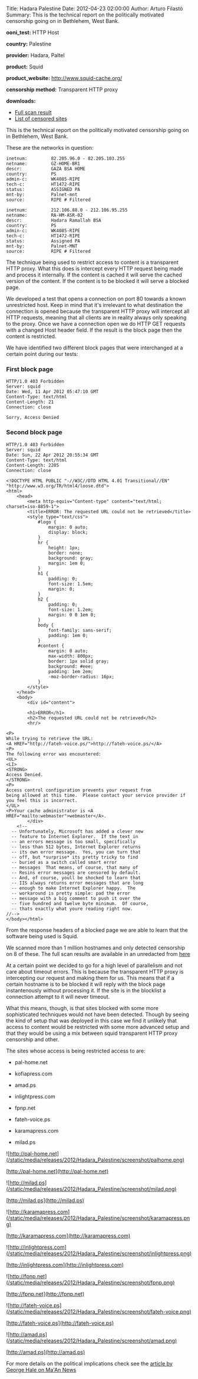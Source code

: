 Title: Hadara Palestine
Date: 2012-04-23 02:00:00
Author: Arturo Filastò
Summary: This is the technical report on the politically motivated censorship
going on in Bethlehem, West Bank.

**ooni_test:** HTTP Host

**country:** Palestine

**provider:** Hadara, Paltel

**product:** Squid

**product_website:** http://www.squid-cache.org/

**censorship method:** Transparent HTTP proxy

**downloads:**

* [Full scan result](/static/media/releases/2012/Hadara_Palestine/hadara_palestine.yamlooni.tar.gz)
* [List of censored sites](/static/media/releases/2012/Hadara_Palestine/censored-sites.txt)

This is the technical report on the politically motivated censorship going on
in Bethlehem, West Bank.

These are the networks in question:

    inetnum:         82.205.96.0 - 82.205.103.255
    netname:         GZ-HOME-BR1
    descr:           GAZA BSA HOME
    country:         PS
    admin-c:         WK4085-RIPE
    tech-c:          HT1472-RIPE
    status:          ASSIGNED PA
    mnt-by:          Palnet-mnt
    source:          RIPE # Filtered

    inetnum:         212.106.88.0 - 212.106.95.255
    netname:         RA-HM-ASR-02
    descr:           Hadara Ramallah BSA
    country:         PS
    admin-c:         WK4085-RIPE
    tech-c:          HT1472-RIPE
    status:          Assigned PA
    mnt-by:          Palnet-MNT
    source:          RIPE # Filtered

The technique being used to restrict access to content is a transparent HTTP
proxy. What this does is intercept every HTTP request being made and process it
internally. If the content is cached it will serve the cached version of the
content. If the content is to be blocked it will serve a blocked page.

We developed a test that opens a connection on port 80 towards a known
unrestricted host. Keep in mind that it's irrelevant to what destination the
connection is opened because the transparent HTTP proxy will intercept all HTTP
requests, meaning that all clients are in reality always only speaking to the proxy.
Once we have a connection open we do HTTP GET requests with a changed Host header field.
If the result is the block page then the content is restricted.

We have identified two different block pages that were interchanged at a
certain point during our tests:

### First block page

    HTTP/1.0 403 Forbidden
    Server: squid
    Date: Wed, 11 Apr 2012 05:47:10 GMT
    Content-Type: text/html
    Content-Length: 21
    Connection: close

    Sorry, Access Denied

### Second block page

    HTTP/1.0 403 Forbidden
    Server: squid
    Date: Sun, 22 Apr 2012 20:55:34 GMT
    Content-Type: text/html
    Content-Length: 2205
    Connection: close

    <!DOCTYPE HTML PUBLIC "-//W3C//DTD HTML 4.01 Transitional//EN" "http://www.w3.org/TR/html4/loose.dtd">
    <html>
        <head>
            <meta http-equiv="Content-type" content="text/html; charset=iso-8859-1">
            <title>ERROR: The requested URL could not be retrieved</title>
            <style type="text/css">
                #logo {
                    margin: 0 auto;
                    display: block;
                }
                hr {
                    height: 1px;
                    border: none;
                    background: gray;
                    margin: 1em 0;
                }
                h1 {
                    padding: 0;
                    font-size: 1.5em;
                    margin: 0;
                }
                h2 {
                    padding: 0;
                    font-size: 1.2em;
                    margin: 0 0 1em 0;
                }
                body {
                    font-family: sans-serif;
                    padding: 1em 0;
                }
                #content {
                    margin: 0 auto;
                    max-width: 800px;
                    border: 1px solid gray;
                    background: #eee;
                    padding: 1em 2em;
                    -moz-border-radius: 16px;
                }
            </style>
        </head>
        <body>
            <div id="content">

            <h1>ERROR</h1>
            <h2>The requested URL could not be retrieved</h2>
            <hr/>

    <P>
    While trying to retrieve the URL:
    <A HREF="http://fateh-voice.ps/">http://fateh-voice.ps/</A>
    <P>
    The following error was encountered:
    <UL>
    <LI>
    <STRONG>
    Access Denied.
    </STRONG>
    <P>
    Access control configuration prevents your request from
    being allowed at this time.  Please contact your service provider if
    you feel this is incorrect.
    </UL>
    <P>Your cache administrator is <A HREF="mailto:webmaster">webmaster</A>.
            </div>
        <!--
      -- Unfortunately, Microsoft has added a clever new
      -- feature to Internet Explorer.  If the text in
      -- an errors message is too small, specifically
      -- less than 512 bytes, Internet Explorer returns
      -- its own error message.  Yes, you can turn that
      -- off, but *surprise* its pretty tricky to find
      -- buried as a switch called smart error
      -- messages  That means, of course, that many of
      -- Resins error messages are censored by default.
      -- And, of course, youll be shocked to learn that
      -- IIS always returns error messages that are long
      -- enough to make Internet Explorer happy.  The
      -- workaround is pretty simple: pad the error
      -- message with a big comment to push it over the
      -- five hundred and twelve byte minimum.  Of course,
      -- thats exactly what youre reading right now.
    //-->
    </body></html>

From the response headers of a blocked page we are able to learn that the
software being used is Squid.

We scanned more than 1 million hostnames and only detected censorship on 8 of
these.
The full scan results are available in an unredacted from [here](/static/media/releases/2012/Hadara_Palestine/hadara_palestine.yamlooni.tar.gz)

At a certain point we decided to go for a high level of parallelism and not
care about timeout errors. This is because the transparent HTTP proxy is
intercepting our request and making them for us. This means that if a
certain hostname is to be blocked it will reply with the block page
instantenously without processing it. If the site is in the blocklist a
connection attempt to it will never timeout.

What this means, though, is that sites blocked with some more sophisticated
techniques would not have been detected. Though by seeing the kind of setup
that was deployed in this case we find it unlikely that access to content
would be restricted with some more advanced setup and that they would be
using a mix between squid transparent HTTP proxy censorship and other.

The sites whose access is being restricted access to are:

* pal-home.net

* kofiapress.com

* amad.ps

* inlightpress.com

* fpnp.net

* fateh-voice.ps

* karamapress.com

* milad.ps


![http://pal-home.net](/static/media/releases/2012/Hadara_Palestine/screenshot/palhome.png)

[http://pal-home.net](http://pal-home.net)


![http://milad.ps](/static/media/releases/2012/Hadara_Palestine/screenshot/milad.png)

[http://milad.ps](http://milad.ps)


![http://karamapress.com](/static/media/releases/2012/Hadara_Palestine/screenshot/karamapress.png)

[http://karamapress.com](http://karamapress.com)


![http://inlightpress.com](/static/media/releases/2012/Hadara_Palestine/screenshot/inlightpress.png)

[http://inlightpress.com](http://inlightpress.com)


![http://fpnp.net](/static/media/releases/2012/Hadara_Palestine/screenshot/fpnp.png)

[http://fpnp.net](http://fpnp.net)


![http://fateh-voice.ps](/static/media/releases/2012/Hadara_Palestine/screenshot/fateh-voice.png)

[http://fateh-voice.ps](http://fateh-voice.ps)


![http://amad.ps](/static/media/releases/2012/Hadara_Palestine/screenshot/amad.png)

[http://amad.ps](http://amad.ps)

For more details on the political implications check see the [article by George
Hale on Ma'An News](http://www.maannews.net/eng/ViewDetails.aspx?ID=478726)



